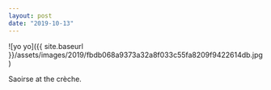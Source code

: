 ```yaml
---
layout: post
date: "2019-10-13"
---
```


![yo yo]({{ site.baseurl }}/assets/images/2019/fbdb068a9373a32a8f033c55fa8209f9422614db.jpg)

Saoirse at the crèche.
